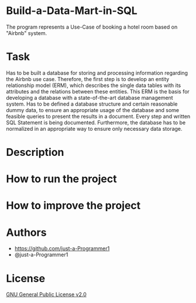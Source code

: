 # Build-a-Data-Mart-in-SQL
The program represents a Use-Case of booking a hotel room based on "Airbnb" system.

# Task
Has to be built a database for storing and processing information regarding the Airbnb use case. Therefore, the first step is to develop an entity relationship model (ERM), which describes the single data tables with its attributes and the relations between these entities. This ERM is the basis for developing a database with a state-of-the-art database management system.
Has to be defined a database structure and certain reasonable dummy data, to ensure an appropriate usage of the database and some feasible queries to present the results in a document. Every step and written SQL Statement is being documented. Furthermore, the database has to be normalized in an appropriate way to ensure only necessary data storage.

# Description

# How to run the project

# How to improve the project

# Authors
- https://github.com/just-a-Programmer1
- @just-a-Programmer1

# License
[GNU General Public License v2.0](LICENSE)

